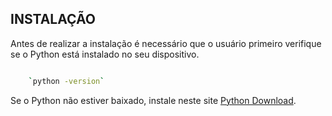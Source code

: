## INSTALAÇÃO
Antes de realizar a instalação é necessário que o usuário primeiro verifique se o Python está instalado no seu dispositivo. 
```sh

    `python -version`
```
Se o Python não estiver baixado, instale neste site [Python Download](https://www.python.org/downloads/).
